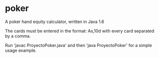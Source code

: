 poker
=====

A poker hand equity calculator, written in Java 1.6

The cards must be entered in the format: As,10d with every card separated by a comma.

Run 'javac ProyectoPoker.java' and then 'java ProyectoPoker' for a simple usage example.